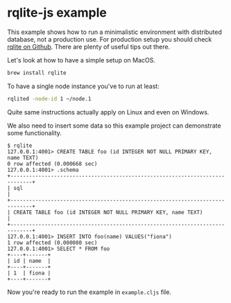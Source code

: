 # rqlite-js example

This example shows how to run a minimalistic environment with distributed database, not a production use. For production setup you should check [rqlite on Github](https://github.com/rqlite/rqlite). There are plenty of useful tips out there.

Let's look at how to have a simple setup on MacOS.

```sh
brew install rqlite
```

To have a single node instance you've to run at least:

```sh
rqlited -node-id 1 ~/node.1
```

Quite same instructions actually apply on Linux and even on Windows.

We also need to insert some data so this example project can demonstrate some functionality.

```
$ rqlite
127.0.0.1:4001> CREATE TABLE foo (id INTEGER NOT NULL PRIMARY KEY, name TEXT)
0 row affected (0.000668 sec)
127.0.0.1:4001> .schema
+-----------------------------------------------------------------------------+
| sql                                                                         |
+-----------------------------------------------------------------------------+
| CREATE TABLE foo (id INTEGER NOT NULL PRIMARY KEY, name TEXT)               |
+-----------------------------------------------------------------------------+
127.0.0.1:4001> INSERT INTO foo(name) VALUES("fiona")
1 row affected (0.000080 sec)
127.0.0.1:4001> SELECT * FROM foo
+----+-------+
| id | name  |
+----+-------+
| 1  | fiona |
+----+-------+
```

Now you're ready to run the example in `example.cljs` file.
